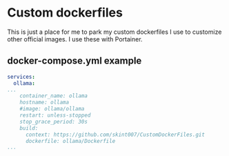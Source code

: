 # Custom dockerfiles
This is just a place for me to park my custom dockerfiles I use to customize other official images.
I use these with Portainer.

## docker-compose.yml example
```yml
services:
  ollama:
...
    container_name: ollama
    hostname: ollama
    #image: ollama/ollama
    restart: unless-stopped
    stop_grace_period: 30s
    build:
      context: https://github.com/skint007/CustomDockerFiles.git
      dockerfile: ollama/Dockerfile
...
```